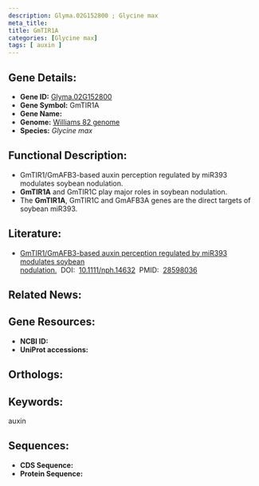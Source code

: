 ```yaml
---
description: Glyma.02G152800 ; Glycine max
meta_title:
title: GmTIR1A
categories: [Glycine max]
tags: [ auxin ]
---
```


## Gene Details:
- **Gene ID:**	[Glyma.02G152800]()
- **Gene Symbol:** GmTIR1A
- **Gene Name:** 
- **Genome:** [Williams 82 genome]()
- **Species:** *Glycine max*

## Functional Description:
   - GmTIR1/GmAFB3-based auxin perception regulated by miR393 modulates soybean nodulation.
   - **GmTIR1A** and GmTIR1C play major roles in soybean nodulation.
   - The **GmTIR1A**, GmTIR1C and GmAFB3A genes are the direct targets of soybean miR393.

## Literature:
   - [GmTIR1/GmAFB3-based auxin perception regulated by miR393 modulates soybean nodulation.]( https://nph.onlinelibrary.wiley.com/doi/10.1111/nph.14632)&nbsp;&nbsp;DOI:&nbsp;&nbsp;[10.1111/nph.14632](https://nph.onlinelibrary.wiley.com/doi/10.1111/nph.14632)&nbsp;&nbsp;PMID:&nbsp;&nbsp;[28598036](https://pubmed.ncbi.nlm.nih.gov/28598036/)

## Related News:

## Gene Resources:
- **NCBI ID:** [](https://www.ncbi.nlm.nih.gov/gene/?term=)
- **UniProt accessions:** [](https://www.uniprot.org/uniprotkb//entry)

## Orthologs:


## Keywords:
auxin

## Sequences:
- **CDS Sequence:**
- **Protein Sequence:**
